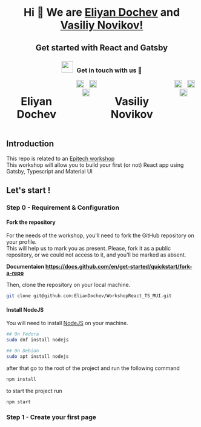 <h1 align="center">Hi 👋 We are <a href="https://github.com/ElianDochev" target="blank">
Eliyan Dochev</a> and <a href="https://github.com/VividVice" target="blank">Vasiliy Novikov!</a> </h1>
<h2 align="center">Get started with React and Gatsby</h3>

<h3 align="center" > <img src="https://media.giphy.com/media/iY8CRBdQXODJSCERIr/giphy.gif" width="30" height="30" style="margin-right: 10px;">Get in touch with us 🤝 </h3>

<div style="display: flex;">
  <h1 align="center"> Eliyan Dochev </h1>
  <p align="center">

   <div align="center"  class="icons-social" style="margin-left: 10px;">
          <a style="margin-left: 10px;"  target="_blank" href="https://www.linkedin.com/in/elian-dochev-8a53a9250/">
  			<img  style="width: 20px; height: 20px" src="https://img.icons8.com/doodle/40/000000/linkedin--v2.png"></a>
          <a style="margin-left: 10px;" target="_blank" href="https://github.com/ElianDochev">
  		<img  style="width: 20px; height: 20px" src="https://img.icons8.com/doodle/40/000000/github--v1.png"></a>
  		<a style="margin-left: 5px;" target="_blank" href="mailto:eliyan.dochev@epitech.eu">
  					<img style="width: 20px; height: 20px" src="https://image.similarpng.com/very-thumbnail/2021/09/Outlook-icon-on-transparent-background-PNG.png" ></a>
        </div>
  </p>

  <h1 align="center"> Vasiliy Novikov </h1>
  <p align="center">

   <div align="center"  class="icons-social" style="margin-left: 10px;">
          <a style="margin-left: 10px;"  target="_blank" href="#!/">
  			<img  style="width: 20px; height: 20px" src="https://img.icons8.com/doodle/40/000000/linkedin--v2.png"></a>
          <a style="margin-left: 10px;" target="_blank" href="#!">
  		<img  style="width: 20px; height: 20px" src="https://img.icons8.com/doodle/40/000000/github--v1.png"></a>
  		<a style="margin-left: 5px;" target="_blank" href="mailto:#!">
  					<img style="width: 20px; height: 20px" src="https://image.similarpng.com/very-thumbnail/2021/09/Outlook-icon-on-transparent-background-PNG.png" ></a>
        </div>
  </p>
</div>

## Introduction

This repo is related to an [Epitech workshop](https://www.epitech.eu/) </br>
This workshop will allow you to build your first (or not) React app using Gatsby, Typescript and Material UI</br>

## Let's start !

### Step 0 - Requirement & Configuration

#### Fork the repository

For the needs of the workshop, you'll need to fork the GitHub repository on your profile.</br>
This will help us to mark you as present.
Please, fork it as a public repository, or we could not access to it, and you'll be marked as absent.

**Documentaion https://docs.github.com/en/get-started/quickstart/fork-a-repo**

Then, clone the repository on your local machine.

```bash
git clone git@github.com:ElianDochev/WorkshopReact_TS_MUI.git
```

#### Install NodeJS

You will need to install [NodeJS](https://nodejs.org/en) on your machine.</br>

```bash
## On Fedora
sudo dnf install nodejs

## On Debian
sudo apt install nodejs
```

after that go to the root of the project and run the following command

```bash
npm install
```

to start the project run

```bash
npm start
```

### Step 1 - Create your first page

